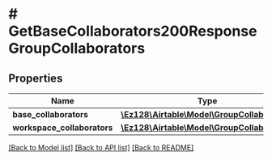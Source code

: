 # # GetBaseCollaborators200ResponseGroupCollaborators

## Properties

Name | Type | Description | Notes
------------ | ------------- | ------------- | -------------
**base_collaborators** | [**\Ez128\Airtable\Model\GroupCollaborator[]**](GroupCollaborator.md) |  |
**workspace_collaborators** | [**\Ez128\Airtable\Model\GroupCollaborator[]**](GroupCollaborator.md) |  |

[[Back to Model list]](../../README.md#models) [[Back to API list]](../../README.md#endpoints) [[Back to README]](../../README.md)
